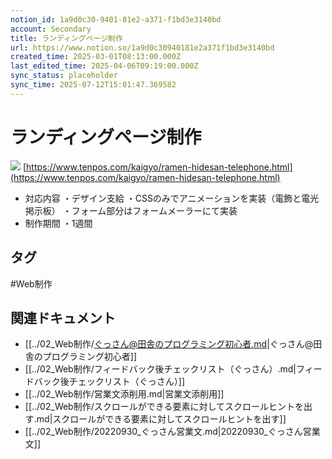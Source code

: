 ```yaml
---
notion_id: 1a9d0c30-9401-81e2-a371-f1bd3e3140bd
account: Secondary
title: ランディングページ制作
url: https://www.notion.so/1a9d0c30940181e2a371f1bd3e3140bd
created_time: 2025-03-01T08:13:00.000Z
last_edited_time: 2025-04-06T09:19:00.000Z
sync_status: placeholder
sync_time: 2025-07-12T15:01:47.369582
---
```

# ランディングページ制作

![](https://prod-files-secure.s3.us-west-2.amazonaws.com/d58fe38c-a9d4-4466-aed9-85604b7b2c6d/f6982725-db3e-4459-94a8-a5d30292bcf7/4376b91f5572d093fba735be7b91ff4a.gif?X-Amz-Algorithm=AWS4-HMAC-SHA256&X-Amz-Content-Sha256=UNSIGNED-PAYLOAD&X-Amz-Credential=ASIAZI2LB466T34XQLJ3%2F20250719%2Fus-west-2%2Fs3%2Faws4_request&X-Amz-Date=20250719T064327Z&X-Amz-Expires=3600&X-Amz-Security-Token=IQoJb3JpZ2luX2VjEIX%2F%2F%2F%2F%2F%2F%2F%2F%2F%2FwEaCXVzLXdlc3QtMiJIMEYCIQDzAhKNGLdBtNnbmQgGhlmMSBzFVxJ%2Fp1KTKjrOU0GXqgIhANeCZHmE6XXaKdd3aO%2F7CkIGbg6XvdWfrUCheXEnpu%2B7KogECJ7%2F%2F%2F%2F%2F%2F%2F%2F%2F%2FwEQABoMNjM3NDIzMTgzODA1IgyXn%2F%2BFineE4rQtNDMq3AMvjk4QOF%2BeYgetNlEsC1Qwa2Ejl91j6p0YXg0o%2B7C28q9W9rB6nHOFSiptg%2FZATfzbHCYc59gK45Zwbgp3YbnlTcFCDyM0JHsSg%2FOAO8RiWtPwSdbbNoJArC6%2FbbtXizhq6ycR5AhJgDR4Mv5c1luYFOQLtX0JIjJ5AWXIdTRJfPhLU0UDOh4G8u5Xny5li5J%2FxIGBTfts7kuZLLm7q3IUrLJBPTGf4LZvRLf2RgPy3V1qdvvxVZ6rBzri7nCol4Fu9q8BRXn%2BsSM7SOJM783COeHQdcecKYqpJP4hKNBgHGNTycF%2Bp7QvM6CVCA0Fedtiah%2Fj%2B4xbpKtSVf%2BEv0qoIaKL5n3ZZeDD0nAyD9goCVVRP%2B%2F%2BOLNRoQmGOiN6w2HAHISEUBp8ioedeIdN31zvj0e%2B1G7SZ%2BSQjoRKigD53GN2VrmPWknvEcIms7e%2Fm%2BKXZLmBQXAnham5zKXa0%2Fmsd%2BMupiaZy9NqO3L91JZqBSGyi22TGLrpNAKxIKB%2BJQz6AGswUvB62fRr8WLUmMN6zF3xl3EH8rcOzlVKFPCbDRPTtb%2FyPIdc4YRlsptO0uolHeF%2BXNwmy0HzPzQocQbaOAbWu6t8RDeImnoGH405DcF7P%2BSITwVdu5AmszCkxezDBjqkAcNMI%2Fi%2BGBu4cuZOAONk%2B13cLiFyZ6DTpgnECo1IcfAAhSHoDr9rc2xmJO6%2BwVTPkGoCP%2FBZS78AJ2cVm1n%2ByQYmGQibPQ8GHvTi59eYCH0fUq4PkHBW7XODSwcqjpAnoeyG%2BoiQPx3v%2BMaz0cKd9jH9RKyGX9IWa8kXnIoZX%2FLm6NpYSMwrxlIhVmCjvCOsGL7rQbaWO5Ngm5XOtf6nxjq746M3&X-Amz-Signature=3b8ba0a93b82afed039563097b6e82724bbcff9990a59a5c7467095e0c89db85&X-Amz-SignedHeaders=host&x-amz-checksum-mode=ENABLED&x-id=GetObject)
[https://www.tenpos.com/kaigyo/ramen-hidesan-telephone.html](https://www.tenpos.com/kaigyo/ramen-hidesan-telephone.html)
- 対応内容
・デザイン支給
・CSSのみでアニメーションを実装（電飾と電光掲示板）
・フォーム部分はフォームメーラーにて実装
- 制作期間
・1週間

## タグ

#Web制作 

## 関連ドキュメント

- [[../02_Web制作/ぐっさん@田舎のプログラミング初心者.md|ぐっさん@田舎のプログラミング初心者]]
- [[../02_Web制作/フィードバック後チェックリスト（ぐっさん）.md|フィードバック後チェックリスト（ぐっさん）]]
- [[../02_Web制作/営業文添削用.md|営業文添削用]]
- [[../02_Web制作/スクロールができる要素に対してスクロールヒントを出す.md|スクロールができる要素に対してスクロールヒントを出す]]
- [[../02_Web制作/20220930_ぐっさん営業文.md|20220930_ぐっさん営業文]]

